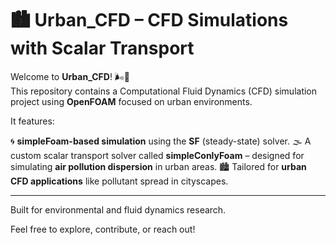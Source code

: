 # 🏙️ Urban_CFD – CFD Simulations with Scalar Transport

Welcome to **Urban_CFD**! 🌬️🌆  
This repository contains a Computational Fluid Dynamics (CFD) simulation project using **OpenFOAM** focused on urban environments.

It features:

🌀 **simpleFoam-based simulation** using the **SF** (steady-state) solver.
🌫️ A custom scalar transport solver called **simpleConlyFoam** – designed for simulating **air pollution dispersion** in urban areas.
🏙️ Tailored for **urban CFD applications** like pollutant spread in cityscapes.

---

Built for environmental and fluid dynamics research.

Feel free to explore, contribute, or reach out!

